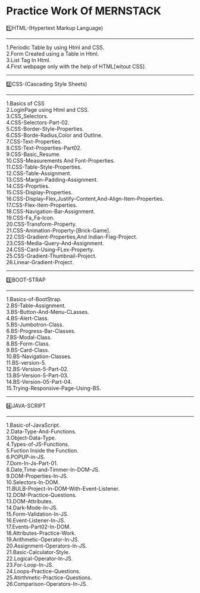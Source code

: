 # Practice Work Of MERNSTACK

1️⃣HTML-(Hypertext Markup Language)
<hr>
1.Periodic Table by using Html and CSS.<br>
2.Form Created using a Table in Html.<br>
3.List Tag In Html.<br>
4.First webpage only with the help of HTML[witout CSS].<br>
<hr>
2️⃣CSS-(Cascading Style Sheets)
<hr>
1.Basics of CSS<br>
2.LoginPage using Html and CSS.<br>
3.CSS_Selectors.<br>
4.CSS-Selectors-Part-02.<br>
5.CSS-Border-Style-Properties.<br>
6.CSS-Borde-Radius,Color and Outline.<br>
7.CSS-Text-Properties.<br>
8.CSS-Text-Properties-Part02.<br>
9.CSS-Basic_Resume.<br>
10.CSS-Measurements And Font-Properties.<br>
11.CSS-Table-Style-Properties.<br>
12.CSS-Table-Assignment.<br>
13.CSS-Margin-Padding-Assignment.<br>
14.CSS-Proprties.<br>
15.CSS-Display-Properties.<br>
16.CSS-Display-Flex,Justify-Content,And-Align-Item-Properties.<br>
17.CSS-Flex-Item-Properties.<br>
18.CSS-Navigation-Bar-Assignment.<br>
19.CSS-Fa_Fa-Icon.<br>
20.CSS-Transform-Property.<br>
21.CSS-Animation-Property-[Brick-Game].<br>
22.CSS-Gradient-Properties,And Indian-Flag-Project.<br>
23.CSS-Media-Query-And-Assignment.<br>
24.CSS-Card-Using-FLex-Property.<br>
25.CSS-Gradient-Thumbnail-Project.<br>
26.Linear-Gradient-Project.
<hr>
3️⃣BOOT-STRAP
<hr>
1.Basics-of-BootStrap.<br>
2.BS-Table-Assignment.<br>
3.BS-Button-And-Menu-CLasses.<br>
4.BS-Alert-Class.<br>
5.BS-Jumbotron-Class.<br>
6.BS-Progress-Bar-Classes.<br>
7.BS-Modal-Class.<br>
8.BS-Form-Class.<br>
9.BS-Card-Class.<br>
10.BS-Navigation-Classes.<br>
11.BS-version-5.<br>
12.BS-Version-5-Part-02.<br>
13.BS-Version-5-Part-03.<br>
14.BS-Version-05-Part-04.<br>
15.Trying-Responsive-Page-Using-BS.
<hr>
4️⃣JAVA-SCRIPT
<hr>
1.Basic-of-JavaScript.<br>
2.Data-Type-And-Functions.<br>
3.Object-Data-Type.<br>
4.Types-of-JS-Functions.<br>
5.Fuction Inside the Function.<br>
6.POPUP-in-JS.<br>
7.Dom-In-Js-Part-01.<br>
8.Date,Time-and-Timmer-In-DOM-JS.<br>
9.DOM-Properties-In-JS.<br>
10.Selectors-In-DOM.<br>
11.BULB-Project-In-DOM-With-Event-Listener.<br>
12.DOM-Practice-Questions.<br>
13.DOM-Attributes.<br>
14.Dark-Mode-In-JS.<br>
15.Form-Validation-In-JS.<br>
16.Event-Listener-In-JS.<br>
17.Events-Part02-In-DOM.<br>
18.Attributes-Practice-Work.<br>
19.Arithmetic-Operator-In-JS.<br>
20.Assignment-Operators-In-JS.<br>
21.Basic-Calculator-Style.<br>
22.Logical-Operator-In-JS.<br>
23.For-Loop-In-JS.<br>
24.Loops-Practice-Questions.<br>
25.Atirthmetic-Practice-Questions.<br>
26.Comparison-Operators-In-JS.



